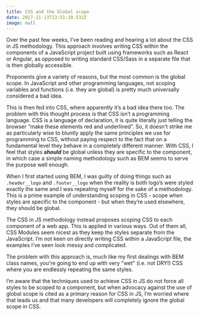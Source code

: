 ```yaml
---
title: CSS and the Global scope
date: 2017-11-13T13:51:10.532Z
image: null
---
```

Over the past few weeks, I’ve been reading and hearing a lot about the CSS in JS methodology. This approach involves writing CSS within the components of a JavaScript project built using frameworks such as React or Angular, as opposed to writing standard CSS/Sass in a separate file that is then globally accessible.

Proponents give a variety of reasons, but the most common is the global scope. In JavaScript and other programming languages, not scoping variables and functions (i.e. they are global) is pretty much universally considered a bad idea.

This is then fed into CSS, where apparently it’s a bad idea there too. The problem with this thought process is that CSS isn’t a programming language. CSS is a language of declaration, it is quite literally just telling the browser “make these elements red and underlined”. So, it doesn’t strike me as particularly wise to bluntly apply the same principles we use for programming to CSS, without paying respect to the fact that on a fundamental level they behave in a completely different manner. With CSS, I feel that  styles ***should*** be global unless they are specific to the component, in which case a simple naming methodology such as BEM seems to serve the purpose well enough.

When I first started using BEM, I was guilty of doing things such as `.header__logo` and `.footer__logo` when the reality is both logo’s were styled exactly the same and I was repeating myself for the sake of a methodology. This is a prime example of understanding scoping in CSS - scope when styles are specific to the component - but when they’re used elsewhere, they should be global.

The CSS in JS methodology instead proposes scoping CSS to each component of a web app. This is applied in various ways. Out of them all, CSS Modules seem nicest as they keep the styles separate from the JavaScript. I’m not keen on directly writing CSS within a JavaScript file, the examples I’ve seen look messy and complicated.

The problem with this approach is, much like my first dealings with BEM class names, you're going to end up with very "wet" (i.e. not DRY!) CSS where you are endlessly repeating the same styles.

I’m aware that the techniques used to achieve CSS in JS do not force all styles to be scoped to a component, but when advocacy against the use of global scope is cited as a primary reason for CSS in JS, I’m worried where that leads us and that many developers will completely ignore the global scope in CSS.
